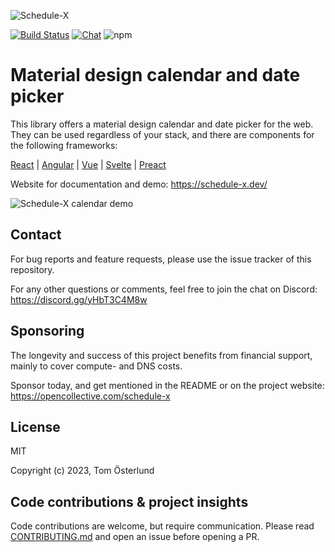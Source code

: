 ![Schedule-X](https://schedule-x.s3.eu-west-1.amazonaws.com/schedule-x-logo.png)

[![Build Status](https://github.com/schedule-x/schedule-x/actions/workflows/build-library.yml/badge.svg)](https://github.com/schedule-x/schedule-x/actions/workflows/build-library.yml)
[![Chat](https://img.shields.io/badge/chat-on%20discord-7289da.svg?sanitize=true)](https://discord.gg/yHbT3C4M8w)
![npm](https://img.shields.io/npm/dm/@schedule-x/calendar)

# Material design calendar and date picker

This library offers a material design calendar and date picker for the web. They can be used regardless of your
stack, and there are components for the following frameworks:

[React](https://schedule-x.dev/docs/frameworks/react) | [Angular](https://schedule-x.dev/docs/frameworks/angular) | [Vue](https://schedule-x.dev/docs/frameworks/vue) | [Svelte](https://schedule-x.dev/docs/frameworks/svelte) | [Preact](https://schedule-x.dev/docs/frameworks/preact)

Website for documentation and demo: https://schedule-x.dev/

![Schedule-X calendar demo](https://schedule-x.s3.eu-west-1.amazonaws.com/schedule-x-demo-readme-480p-15fps.gif)

## Contact

For bug reports and feature requests, please use the issue tracker of this repository.

For any other questions or comments, feel free to join the chat on Discord: https://discord.gg/yHbT3C4M8w

## Sponsoring

The longevity and success of this project benefits from financial support, mainly to cover compute- and DNS costs.

Sponsor today, and get mentioned in the README or on the project website: https://opencollective.com/schedule-x

## License

MIT

Copyright (c) 2023, Tom Österlund

## Code contributions & project insights

Code contributions are welcome, but require communication. Please read [CONTRIBUTING.md](https://github.com/schedule-x/schedule-x/blob/main/.github/contributing.md) and open an issue before 
opening a PR.
